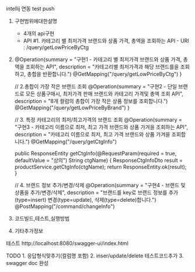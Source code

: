 intellij 연동 test push


1. 구현범위에대한설명
   - 4개의 api구현
   - API #1. 카테고리 별 최저가격 브랜드와 상품 가격, 총액을 조회하는 API
         - URI : /query/getLowPriceByCtg
             
3. 	@Operation(summary = "구현1 - 카테고리 별 최저가격 브랜드와 상품 가격, 총액을 조회하는 API", description = "카테고리별 최저가격과 해당 브랜드를을 조회하고, 총합을 반환합니다.")
	@GetMapping("/query/getLowPriceByCtg")
	}

	// 2.총합이 가장 작은 브랜드 조회
	@Operation(summary = "구현2 - 단일 브랜드로 모든 상품구매시, 최저가격 판매 브랜드와 카테고리 가격및 총액 조회 API", description = "8개 컬럼의 총합이 가장 작은 상품 정보를 조회합니다.")
	@GetMapping("/query/getLowPriceByBrand")
	}

	// 3. 특정 카테고리의 최저/최고가격의 브랜드 조회
	@Operation(summary = "구현3 - 카테고리 이름으로 최저, 최고 가격 브랜드와 상품 가겨을 조회하는 API", description = "카테고리 이름으로 최저, 최고 가격 브랜드와 상품 가겨을 조회합니다.")
	@GetMapping("/query/getCtgInfo")

	public ResponseEntity<ResponseCtgInfoDto> getCtgInfo(@RequestParam(required = true, defaultValue = "상의") String ctgName) {
		ResponseCtgInfoDto result = productService.getCtgInfo(ctgName);
		return ResponseEntity.ok(result);
	}

	// 4. 브랜드 정보 추가/변경/삭제
	@Operation(summary = "구현4 - 브랜드 및 상품을 추가/변경/삭제", description = "브랜드를 key로 브랜드 정보를 추가(type=insert) 변경(type=update), 삭제(type=delete)합니다.")
	@PostMapping("/command/changeInfo")
4. 코드빌드,테스트,실행방법
5. 기타추가정보

테스트
http://localhost:8080/swagger-ui/index.html

TODO
    1. 응답형식맞추기(컬럼명 포함)
    2. inser/update/delete 테스트코드추가
    3. swagger doc 완성

